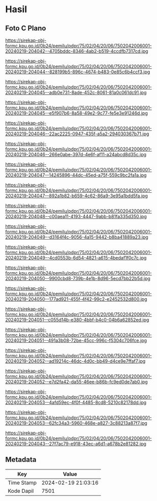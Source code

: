 # Hasil

## Foto C Plano

https://sirekap-obj-formc.kpu.go.id/0b24/pemilu/pdpr/75/02/04/20/06/7502042006001-20240219-204042--4705bddc-8346-4ab2-b519-4ccdfb7317cd.jpg

https://sirekap-obj-formc.kpu.go.id/0b24/pemilu/pdpr/75/02/04/20/06/7502042006001-20240219-204044--828199b5-896c-4674-b483-0e85c6b4ccf3.jpg

https://sirekap-obj-formc.kpu.go.id/0b24/pemilu/pdpr/75/02/04/20/06/7502042006001-20240219-204045--adb0e731-8ade-452c-8061-81a0c061dc91.jpg

https://sirekap-obj-formc.kpu.go.id/0b24/pemilu/pdpr/75/02/04/20/06/7502042006001-20240219-204045--e5f907b6-8a58-49e2-9c77-fe5e3e91246d.jpg

https://sirekap-obj-formc.kpu.go.id/0b24/pemilu/pdpr/75/02/04/20/06/7502042006001-20240219-204046--22ac2225-0947-435f-a5a2-294030367b71.jpg

https://sirekap-obj-formc.kpu.go.id/0b24/pemilu/pdpr/75/02/04/20/06/7502042006001-20240219-204046--266e0abe-397d-4e6f-af11-a24abcd8d35c.jpg

https://sirekap-obj-formc.kpu.go.id/0b24/pemilu/pdpr/75/02/04/20/06/7502042006001-20240219-204047--14245896-44dc-45ed-a75f-559c9bc2fa1a.jpg

https://sirekap-obj-formc.kpu.go.id/0b24/pemilu/pdpr/75/02/04/20/06/7502042006001-20240219-204047--892a1b82-b659-4c62-86a9-3e95a1bdd5fa.jpg

https://sirekap-obj-formc.kpu.go.id/0b24/pemilu/pdpr/75/02/04/20/06/7502042006001-20240219-204048--c00aea11-4193-4447-9abb-b81fa335d350.jpg

https://sirekap-obj-formc.kpu.go.id/0b24/pemilu/pdpr/75/02/04/20/06/7502042006001-20240219-204049--d3164f4c-9056-4a15-9442-b8ba41889a23.jpg

https://sirekap-obj-formc.kpu.go.id/0b24/pemilu/pdpr/75/02/04/20/06/7502042006001-20240219-204049--4cd0553b-6d54-4821-a615-4bedaf1f0c7c.jpg

https://sirekap-obj-formc.kpu.go.id/0b24/pemilu/pdpr/75/02/04/20/06/7502042006001-20240219-204050--9900cbd8-739b-4e1b-8d96-5ecd7bb22b5d.jpg

https://sirekap-obj-formc.kpu.go.id/0b24/pemilu/pdpr/75/02/04/20/06/7502042006001-20240219-204050--177ad921-455f-4f42-99c2-e2452532d800.jpg

https://sirekap-obj-formc.kpu.go.id/0b24/pemilu/pdpr/75/02/04/20/06/7502042006001-20240219-204051--c055d14b-e380-4bbf-b4c0-04b6a62852ed.jpg

https://sirekap-obj-formc.kpu.go.id/0b24/pemilu/pdpr/75/02/04/20/06/7502042006001-20240219-204051--491a3b08-72be-45cc-996c-f5304c706fce.jpg

https://sirekap-obj-formc.kpu.go.id/0b24/pemilu/pdpr/75/02/04/20/06/7502042006001-20240219-204052--ad19214c-46dc-4d0c-bb49-d4ce9e7ffaf7.jpg

https://sirekap-obj-formc.kpu.go.id/0b24/pemilu/pdpr/75/02/04/20/06/7502042006001-20240219-204052--e7d2fa42-da55-46ee-b86b-fc9ed0de7ab0.jpg

https://sirekap-obj-formc.kpu.go.id/0b24/pemilu/pdpr/75/02/04/20/06/7502042006001-20240219-204053--4afd59ec-4f0f-4485-8cd8-5210c82178dd.jpg

https://sirekap-obj-formc.kpu.go.id/0b24/pemilu/pdpr/75/02/04/20/06/7502042006001-20240219-204053--62fc34a3-5960-468e-a827-3c88213a87f7.jpg

https://sirekap-obj-formc.kpu.go.id/0b24/pemilu/pdpr/75/02/04/20/06/7502042006001-20240219-204043--27f7ac79-e918-43ec-a6d1-a678b2e81282.jpg


## Metadata

| Key        | Value               |
| ---------- | ------------------- |
| Time Stamp | 2024-02-19 21:03:16 |
| Kode Dapil | 7501                |



